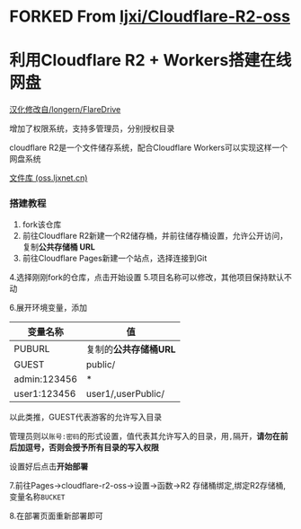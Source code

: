 # FORKED From [ljxi/Cloudflare-R2-oss](https://github.com/ljxi/Cloudflare-R2-oss)

# 利用Cloudflare R2 + Workers搭建在线网盘


[汉化修改自/longern/FlareDrive](https://github.com/longern/FlareDrive)

增加了权限系统，支持多管理员，分别授权目录

cloudflare R2是一个文件储存系统，配合Cloudflare Workers可以实现这样一个网盘系统

[文件库 (oss.ljxnet.cn)](https://oss.ljxnet.cn/)


### 搭建教程


1. fork该仓库
2. 前往Cloudflare R2新建一个R2储存桶，并前往储存桶设置，允许公开访问，复制**公共存储桶 URL**
3. 前往Cloudflare Pages新建一个站点，选择连接到Git

4.选择刚刚fork的仓库，点击开始设置
5.项目名称可以修改，其他项目保持默认不动

6.展开环境变量，添加

| 变量名称| 值|
| --- | --- |
| PUBURL | 复制的**公共存储桶URL** |
| GUEST | public/ |
| admin:123456 | * |
| user1:123456 | user1/,userPublic/ |

以此类推，GUEST代表游客的允许写入目录

管理员则以`账号:密码`的形式设置，值代表其允许写入的目录，用`,`隔开，**请勿在前后加逗号，否则会授予所有目录的写入权限**

设置好后点击**开始部署**

7.前往Pages->cloudflare-r2-oss->设置->函数->R2 存储桶绑定,绑定R2存储桶,变量名称`BUCKET`

8.在部署页面重新部署即可

